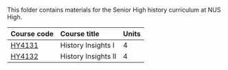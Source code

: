 This folder contains materials for the Senior High history curriculum at NUS High.

| Course code | Course title | Units |
| :---- | :-------- | :----
| [HY4131](HY4131/) | History Insights I | 4 |
| [HY4132](HY4132/) | History Insights II | 4 |
